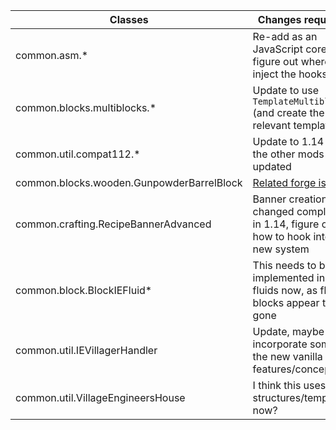 |Classes|Changes required|
|---|---|
|common.asm.*|Re-add as an JavaScript coremod, figure out where to inject the hooks now|
|common.blocks.multiblocks.*|Update to use `TemplateMultiblock` (and create the relevant templates)|
|common.util.compat112.*|Update to 1.14 as the other mods are updated|
|common.blocks.wooden.GunpowderBarrelBlock|[Related forge issue](https://github.com/MinecraftForge/MinecraftForge/issues/5841)|
|common.crafting.RecipeBannerAdvanced|Banner creation changed completely in 1.14, figure out how to hook into the new system|
|common.block.BlockIEFluid*|This needs to be implemented in the fluids now, as fluid blocks appear to be gone|
|common.util.IEVillagerHandler|Update, maybe incorporate some of the new vanilla features/concepts?|
|common.util.VillageEngineersHouse|I think this uses structures/templates now?|
